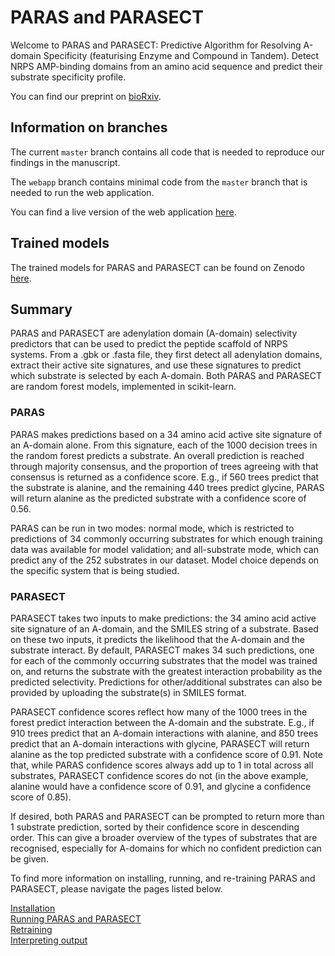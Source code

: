 # PARAS and PARASECT

Welcome to PARAS and PARASECT: Predictive Algorithm for Resolving A-domain Specificity (featurising Enzyme and Compound in Tandem). Detect NRPS AMP-binding domains from an amino acid sequence and predict their substrate specificity profile.

You can find our preprint on [bioRxiv](https://www.biorxiv.org/content/10.1101/2025.01.08.631717v1).

## Information on branches

The current `master` branch contains all code that is needed to reproduce our findings in the manuscript.

The `webapp` branch contains minimal code from the `master` branch that is needed to run the web application.

You can find a live version of the web application [here](https://paras.bioinformatics.nl/).

## Trained models

The trained models for PARAS and PARASECT can be found on Zenodo [here](https://zenodo.org/records/13165500).

## Summary

PARAS and PARASECT are adenylation domain (A-domain) selectivity predictors that can be used to predict the peptide scaffold of NRPS systems. From a .gbk or .fasta file, they first detect all adenylation domains, extract their active site signatures, and use these signatures to predict which substrate is selected by each A-domain. Both PARAS and PARASECT are random forest models, implemented in scikit-learn.

### PARAS

PARAS makes predictions based on a 34 amino acid active site signature of an A-domain alone. From this signature, each of the 1000 decision trees in the random forest predicts a substrate. An overall prediction is reached through majority consensus, and the proportion of trees agreeing with that consensus is returned as a confidence score. E.g., if 560 trees predict that the substrate is alanine, and the remaining 440 trees predict glycine, PARAS will return alanine as the predicted substrate with a confidence score of 0.56. <br />

PARAS can be run in two modes: normal mode, which is restricted to predictions of 34 commonly occurring substrates for which enough training data was available for model validation; and all-substrate mode, which can predict any of the 252 substrates in our dataset. Model choice depends on the specific system that is being studied.

### PARASECT

PARASECT takes two inputs to make predictions: the 34 amino acid active site signature of an A-domain, and the SMILES string of a substrate. Based on these two inputs, it predicts the likelihood that the A-domain and the substrate interact. By default, PARASECT makes 34 such predictions, one for each of the commonly occurring substrates that the model was trained on, and returns the substrate with the greatest interaction probability as the predicted selectivity. Predictions for other/additional substrates can also be provided by uploading the substrate(s) in SMILES format.<br />

PARASECT confidence scores reflect how many of the 1000 trees in the forest predict interaction between the A-domain and the substrate. E.g., if 910 trees predict that an A-domain interactions with alanine, and 850 trees predict that an A-domain interactions with glycine, PARASECT will return alanine as the top predicted substrate with a confidence score of 0.91. Note that, while PARAS confidence scores always add up to 1 in total across all substrates, PARASECT confidence scores do not (in the above example, alanine would have a confidence score of 0.91, and glycine a confidence score of 0.85).<br />

If desired, both PARAS and PARASECT can be prompted to return more than 1 substrate prediction, sorted by their confidence score in descending order. This can give a broader overview of the types of substrates that are recognised, especially for A-domains for which no confident prediction can be given.<br />

To find more information on installing, running, and re-training PARAS and PARASECT, please navigate the pages listed below.

[Installation](https://github.com/BTheDragonMaster/parasect/wiki/Installation)<br />
[Running PARAS and PARASECT](https://github.com/BTheDragonMaster/parasect/wiki/Running-PARAS-and-PARASECT)<br />
[Retraining](https://github.com/BTheDragonMaster/parasect/wiki/Retraining)<br />
[Interpreting output](https://github.com/BTheDragonMaster/parasect/wiki/Interpreting-output)<br />
